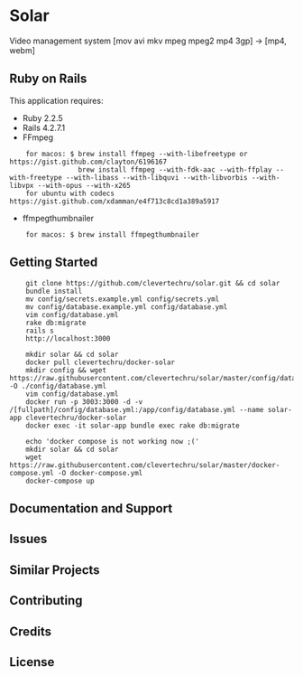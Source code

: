 Solar
================

Video management system
[mov avi mkv mpeg mpeg2 mp4 3gp] -> [mp4, webm]

Ruby on Rails
-------------

This application requires:

- Ruby 2.2.5
- Rails 4.2.7.1
- FFmpeg 
```
    for macos: $ brew install ffmpeg --with-libefreetype or https://gist.github.com/clayton/6196167
                 brew install ffmpeg --with-fdk-aac --with-ffplay --with-freetype --with-libass --with-libquvi --with-libvorbis --with-libvpx --with-opus --with-x265
    for ubuntu with codecs https://gist.github.com/xdamman/e4f713c8cd1a389a5917
```
- ffmpegthumbnailer
```
    for macos: $ brew install ffmpegthumbnailer
```
Getting Started
---------------

```
    git clone https://github.com/clevertechru/solar.git && cd solar
    bundle install
    mv config/secrets.example.yml config/secrets.yml
    mv config/database.example.yml config/database.yml
    vim config/database.yml
    rake db:migrate
    rails s
    http://localhost:3000
```

``` 
    mkdir solar && cd solar
    docker pull clevertechru/docker-solar
    mkdir config && wget https://raw.githubusercontent.com/clevertechru/solar/master/config/database.example.yml -O ./config/database.yml
    vim config/database.yml
    docker run -p 3003:3000 -d -v /[fullpath]/config/database.yml:/app/config/database.yml --name solar-app clevertechru/docker-solar
    docker exec -it solar-app bundle exec rake db:migrate
```
```
    echo 'docker compose is not working now ;('
    mkdir solar && cd solar
    wget https://raw.githubusercontent.com/clevertechru/solar/master/docker-compose.yml -O docker-compose.yml
    docker-compose up  
```    
Documentation and Support
-------------------------

Issues
-------------

Similar Projects
----------------

Contributing
------------

Credits
-------

License
-------
